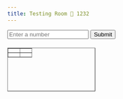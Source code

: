 ```yaml
---
title: Testing Room 🧪 1232
---
```



<div> <input type="number" id="numberInput" placeholder="Enter a number">
<button onclick="displayNumber()">Submit</button> </div> 

<table border="1" style="width: 200px; height: 100px; text-align: center; margin-top: 20px;"> <tr> <td id="cell1"></td> <td></td> </tr> <tr> <td></td> <td id="cell2"></td> </tr> </table>


<table id="colorTable" style="border-collapse: collapse; width: 100%;"> </table> <script> function createTable() { var table = document.getElementById('colorTable'); for (var i = 0; i < 100; i++) { var row = table.insertRow(); for (var j = 0; j < 100; j++) { var cell = row.insertCell(); cell.style.width = '10px'; cell.style.height = '10px'; cell.style.backgroundColor = (i + j) % 2 == 0 ? 'white' : 'gray'; } } } createTable(); </script>





<head>
<style> table { border-collapse: collapse; width: 100%; } td { width: 10px; height: 10px; } .white { background-color: white; } .gray { background-color: gray; } </style> 

</head> <body> <table id="colorTable"></table>

<script> function createTable() { var table = document.getElementById('colorTable'); for (var i = 0; i < 100; i++) { var row = table.insertRow(); for (var j = 0; j < 100; j++) { var cell = row.insertCell(); if ((i + j) % 2 == 0) { cell.className = 'white'; } else { cell.className = 'gray'; } } } } createTable(); </script>